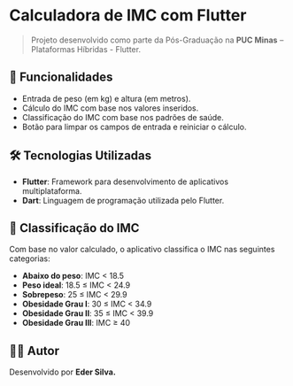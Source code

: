 # Calculadora de IMC com Flutter

> Projeto desenvolvido como parte da Pós-Graduação na **PUC Minas** – Plataformas Híbridas - Flutter.

## 📱 Funcionalidades

- Entrada de peso (em kg) e altura (em metros).
- Cálculo do IMC com base nos valores inseridos.
- Classificação do IMC com base nos padrões de saúde.
- Botão para limpar os campos de entrada e reiniciar o cálculo.

## 🛠️ Tecnologias Utilizadas

- **Flutter**: Framework para desenvolvimento de aplicativos multiplataforma.
- **Dart**: Linguagem de programação utilizada pelo Flutter.


## 🧮 Classificação do IMC

Com base no valor calculado, o aplicativo classifica o IMC nas seguintes categorias:

- **Abaixo do peso**: IMC < 18.5
- **Peso ideal**: 18.5 ≤ IMC < 24.9
- **Sobrepeso**: 25 ≤ IMC < 29.9
- **Obesidade Grau I**: 30 ≤ IMC < 34.9
- **Obesidade Grau II**: 35 ≤ IMC < 39.9
- **Obesidade Grau III**: IMC ≥ 40

## 🧑‍💻 Autor
Desenvolvido por **Eder Silva.**  

